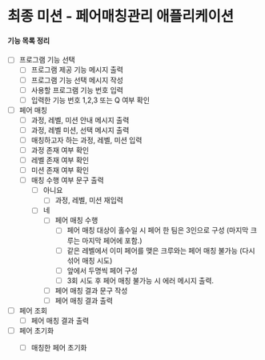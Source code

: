 # 최종 미션 - 페어매칭관리 애플리케이션

#### 기능 목록 정리
- [ ] 프로그램 기능 선택
    - [ ] 프로그램 제공 기능 메시지 출력
    - [ ] 프로그램 기능 선택 메시지 작성
    - [ ] 사용할 프로그램 기능 번호 입력
    - [ ] 입력한 기능 번호 1,2,3 또는 Q 여부 확인
    
- [ ] 페어 매칭
    - [ ] 과정, 레벨, 미션 안내 메시지 출력
    - [ ] 과정, 레벨 미션, 선택 메시지 출력
    - [ ] 매칭하고자 하는 과정, 레벨, 미션 입력
    - [ ] 과정 존재 여부 확인
    - [ ] 레벨 존재 여부 확인
    - [ ] 미션 존재 여부 확인
    - [ ] 매칭 수행 여부 문구 출력
        - [ ] 아니요
            -[ ] 과정, 레벨, 미션 재입력
        - [ ] 네  
            - [ ] 페어 매칭 수행
                - [ ] 페어 매칭 대상이 홀수일 시 페어 한 팀은 3인으로 구성 (마지막 크루는 마지막 페어에 포함.)
                - [ ] 같은 레벨에서 이미 페어를 맺은 크루와는 페어 매칭 불가능 (다시 섞어 매칭 시도)
                - [ ] 앞에서 두명씩 페어 구성
                - [ ] 3회 시도 후 페어 매칭 불가능 시 에러 메시지 출력.
            - [ ] 페어 매칭 결과 문구 작성
            - [ ] 페어 매칭 결과 출력

- [ ] 페어 조회
    - [ ] 페어 매칭 결과 출력
    
- [ ] 페어 초기화
    - [ ] 매칭한 페어 초기화

